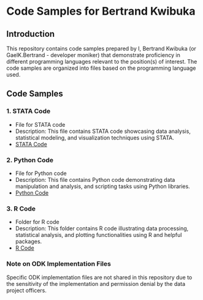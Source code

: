 # Code Samples for Bertrand Kwibuka

## Introduction

This repository contains code samples prepared by I, Bertrand Kwibuka (or GaelK.Bertrand - developer moniker) that demonstrate proficiency in different programming languages relevant to the position(s) of interest. The code samples are organized into files based on the programming language used.

## Code Samples

### 1. STATA Code

- File for STATA code
- Description: This file contains STATA code showcasing data analysis, statistical modeling, and visualization techniques using STATA.
- [STATA Code](https://github.com/GaelKBertrand/Code-for-economics-projects/blob/main/Code%20samples%20(R%2C%20STATA%2C%20Python)%20-%20DIME%20WB/Bertrand_Kwibuka.do)

### 2. Python Code

- File for Python code
- Description: This file contains Python code demonstrating data manipulation and analysis, and scripting tasks using Python libraries.
- [Python Code](https://github.com/GaelKBertrand/Code-for-economics-projects/blob/main/Code%20samples%20(R%2C%20STATA%2C%20Python)%20-%20DIME%20WB/Bertrand_Kwibuka.ipynb)

### 3. R Code

- Folder for R code
- Description: This folder contains R code illustrating data processing, statistical analysis, and plotting functionalities using R and helpful packages.
- [R Code](https://github.com/GaelKBertrand/Code-for-economics-projects/blob/main/Code%20samples%20(R%2C%20STATA%2C%20Python)%20-%20DIME%20WB/Bertrand_Kwibuka.R)

### Note on ODK Implementation Files

Specific ODK implementation files are not shared in this repository due to the sensitivity of the implementation and permission denial by the data project officers.
